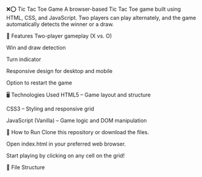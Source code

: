 ❌⭕ Tic Tac Toe Game
A browser-based Tic Tac Toe game built using HTML, CSS, and JavaScript. Two players can play alternately, and the game automatically detects the winner or a draw.

🔧 Features
Two-player gameplay (X vs. O)

Win and draw detection

Turn indicator

Responsive design for desktop and mobile

Option to restart the game

🖥️ Technologies Used
HTML5 – Game layout and structure

CSS3 – Styling and responsive grid

JavaScript (Vanilla) – Game logic and DOM manipulation

🚀 How to Run
Clone this repository or download the files.

Open index.html in your preferred web browser.

Start playing by clicking on any cell on the grid!

📁 File Structure
